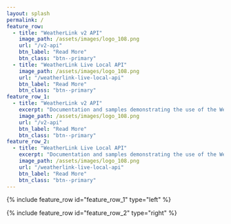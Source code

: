 ```yaml
---
layout: splash
permalink: /
feature_row:
  - title: "WeatherLink v2 API"
    image_path: /assets/images/logo_108.png
    url: "/v2-api"
    btn_label: "Read More"
    btn_class: "btn--primary"
  - title: "WeatherLink Live Local API"
    image_path: /assets/images/logo_108.png
    url: "/weatherlink-live-local-api"
    btn_label: "Read More"
    btn_class: "btn--primary"
feature_row_1:
  - title: "WeatherLink v2 API"
    excerpt: "Documentation and samples demonstrating the use of the WeatherLink v2 API"
    image_path: /assets/images/logo_108.png
    url: "/v2-api"
    btn_label: "Read More"
    btn_class: "btn--primary"
feature_row_2:
  - title: "WeatherLink Live Local API"
    excerpt: "Documentation and samples demonstrating the use of the WeatherLink Live Local API"
    image_path: /assets/images/logo_108.png
    url: "/weatherlink-live-local-api"
    btn_label: "Read More"
    btn_class: "btn--primary"
---
```


{% include feature_row id="feature_row_1" type="left" %}

{% include feature_row id="feature_row_2" type="right" %}
